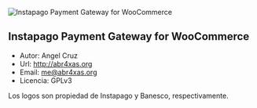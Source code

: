 ![Instapago Payment Gateway for WooCommerce](assets/banner-772x250.png)

Instapago Payment Gateway for WooCommerce
---

* Autor: Angel Cruz
* Url: http://abr4xas.org
* Email: me@abr4xas.org
* Licencia: GPLv3


Los logos son propiedad de Instapago y Banesco, respectivamente.

